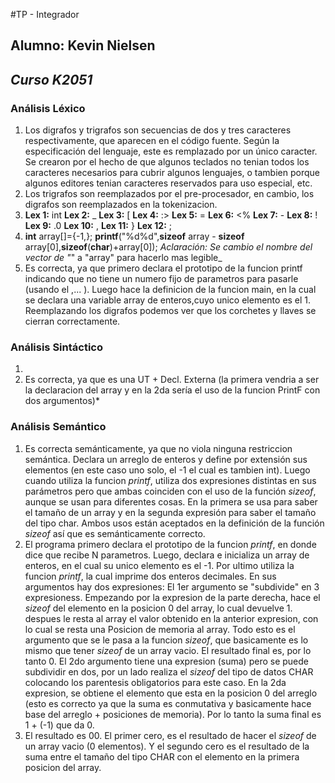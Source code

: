 #TP - Integrador
## **Alumno: Kevin Nielsen**
## *Curso K2051*

### Análisis Léxico
1.  Los digrafos y trigrafos son secuencias de dos y tres caracteres respectivamente, que aparecen en el código fuente.
	Según la especificación del lenguaje, este es remplazado por un único caracter.
	Se crearon por el hecho de que algunos teclados no tenian todos los caracteres necesarios para cubrir algunos lenguajes, o tambien porque algunos editores  tenian caracteres reservados para uso especial, etc.
2. Los trigrafos son reemplazados por el pre-procesador, en cambio, los digrafos son reemplazados en la tokenizacion.
3. 	**Lex 1:** int **Lex 2:** _ **Lex 3:** [ **Lex 4:** :> **Lex 5:** = **Lex 6:** <% **Lex 7:** - **Lex 8:** ! **Lex 9:** .0 **Lex 10:** , **Lex 11:** } **Lex 12:** ;
4. 	**int** array[]={-1,};
	**printf**("%d%d",**sizeof** array - **sizeof** array[0],**sizeof**(**char**)+array[0]);
	_Aclaración: Se cambio el nombre del vector de "_" a "array" para hacerlo mas legible_
5. Es correcta, ya que primero declara el prototipo de la funcion printf indicando que no tiene un numero fijo de parametros para pasarle (usando el ,... ).
   Luego hace la definicion de la funcion main, en la cual se declara una variable array de enteros,cuyo unico elemento es el 1. Reemplazando los digrafos podemos ver que los corchetes y llaves se cierran correctamente.

   
### Análisis Sintáctico
1. 
2. Es correcta, ya que es una UT + Decl. Externa (la primera vendria a ser la declaracion del array y en la 2da sería el uso de la funcion PrintF con dos argumentos)*



### Análisis Semántico
1. Es correcta semánticamente, ya que no viola ninguna restriccion semántica. Declara un arreglo de enteros y define por extensión sus elementos (en este caso uno solo, el -1 el cual es tambien int). Luego cuando utiliza la funcion _printf_, utiliza dos expresiones distintas en sus parámetros pero que ambas coinciden con el uso de la función _sizeof_, aunque se usan para diferentes cosas. En la primera se usa para saber el tamaño de un array y en la segunda expresión para saber el tamaño del tipo char. Ambos usos están aceptados en la definición de la función _sizeof_ así que es semánticamente correcto.
2. El programa primero declara el prototipo de la funcion _printf_, en donde dice que recibe N parametros.
	Luego, declara e inicializa un array de enteros, en el cual su unico elemento es el -1.
	Por ultimo utiliza la funcion _printf_, la cual imprime dos enteros decimales. En sus argumentos hay dos expresiones: 
	El 1er argumento se "subdivide" en 3 expresioness. Empezando por la expresion de la parte derecha, hace el _sizeof_ del elemento en la posicion 0 del array, lo cual devuelve 1. despues le resta al array el valor obtenido en la anterior expresion, con lo cual se resta una Posicion de memoria al array. Todo esto es el argumento que se le pasa a la funcion _sizeof_, que basicamente es lo mismo que tener _sizeof_ de un array vacio. El resultado final es, por lo tanto 0.
	El 2do argumento tiene una expresion (suma) pero se puede subdividir en dos, por un lado realiza el _sizeof_ del tipo de datos CHAR colocando los parentesis obligatorios para este caso. En la 2da expresion, se obtiene el elemento que esta en la posicion 0 del arreglo (esto es correcto ya que la suma es conmutativa y basicamente hace base del arreglo + posiciones de memoria). Por lo tanto la suma final es 1 + (-1) que da 0.
3. El resultado es 00. El primer cero, es el resultado de hacer el _sizeof_ de un array vacio (0 elementos). Y el segundo cero es el resultado de la suma entre el tamaño del tipo CHAR con el elemento en la primera posicion del array.